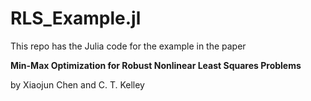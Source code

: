 # RLS_Example.jl
This repo has the Julia code for the example in the paper

__Min-Max Optimization for Robust Nonlinear Least Squares Problems__

by Xiaojun Chen and C. T. Kelley
